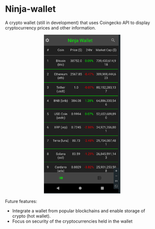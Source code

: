 # Ninja-wallet

A crypto wallet (still in development) that uses Coingecko API to display cryptocurrency prices and other information.

<p align="center">
  <img src="app/images//screenshot1.PNG" width="250" title="screenshot1">
</p>

Future features: 
- Integrate a wallet from popular blockchains and enable storage of crypto (hot wallet).
- Focus on security of the cryptocurrencies held in the wallet
